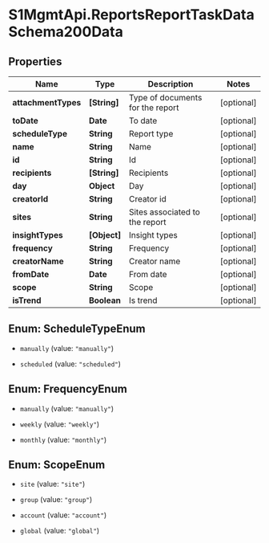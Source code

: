 # S1MgmtApi.ReportsReportTaskDataSchema200Data

## Properties
Name | Type | Description | Notes
------------ | ------------- | ------------- | -------------
**attachmentTypes** | **[String]** | Type of documents for the report | [optional] 
**toDate** | **Date** | To date | [optional] 
**scheduleType** | **String** | Report type | [optional] 
**name** | **String** | Name | [optional] 
**id** | **String** | Id | [optional] 
**recipients** | **[String]** | Recipients | [optional] 
**day** | **Object** | Day | [optional] 
**creatorId** | **String** | Creator id | [optional] 
**sites** | **String** | Sites associated to the report | [optional] 
**insightTypes** | **[Object]** | Insight types | [optional] 
**frequency** | **String** | Frequency | [optional] 
**creatorName** | **String** | Creator name | [optional] 
**fromDate** | **Date** | From date | [optional] 
**scope** | **String** | Scope | [optional] 
**isTrend** | **Boolean** | Is trend | [optional] 


<a name="ScheduleTypeEnum"></a>
## Enum: ScheduleTypeEnum


* `manually` (value: `"manually"`)

* `scheduled` (value: `"scheduled"`)




<a name="FrequencyEnum"></a>
## Enum: FrequencyEnum


* `manually` (value: `"manually"`)

* `weekly` (value: `"weekly"`)

* `monthly` (value: `"monthly"`)




<a name="ScopeEnum"></a>
## Enum: ScopeEnum


* `site` (value: `"site"`)

* `group` (value: `"group"`)

* `account` (value: `"account"`)

* `global` (value: `"global"`)





